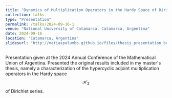 ```yaml
---
title: "Dynamics of Multiplication Operators in the Hardy Space of Dirichlet Series"
collection: talks
type: "Presentation"
permalink: /talks/2024-09-16-1
venue: "National University of Catamarca, Catamarca, Argentina"
date: 2024-09-16
location: "Catamarca, Argentina"
slidesurl: 'http://matiaspalumbo.github.io/files/thesis_presentation_beamer.pdf'
---
```


Presentation given at the 2024 Annual Conference of the Mathematical Union of Argentina. Presented the original results included in my master's thesis, namely a characterization of the hypercyclic adjoint multiplication operators in the Hardy space $$\mathcal{H}_2$$ of Dirichlet series.